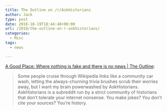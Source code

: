 ```yaml
---
title: The Outline on /r/AskHistorians
author: Jack
type: post
date: 2018-10-19T18:44:48+00:00
url: /2018/the-outline-on-r-askhistorians/
categories:
  - Misc
tags:
  - news

---
```

[A Good Place: Where nothing is fake and there is no news | The Outline][1]:

> Some people cruise through Wikipedia links like a community car wash, letting the always-churning trivia brushes scrub their worries away, but I want my brain powerwashed by AskHistorians. AskHistorians is a subreddit run by a strict community of historians that don’t tolerate your internet nonsense. You make jokes? You don’t cite your sources? You’re history.

 [1]: https://theoutline.com/post/6428/a-good-place-where-nothing-is-fake-and-there-is-no-news?zd=1&zi=6qz7pavq